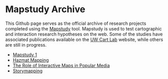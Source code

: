 # Mapstudy Archive
This Github page serves as the official archive of research projects completed using the [Mapstudy](https://github.com/uwcartlab/mapstudy) tool. Mapstudy is used to test cartographic and interaction research hypotheses on the web. Some of the studies have associated publications available on the [UW Cart Lab](https://geography.wisc.edu/cartography/research/index.html) website, while others are still in progress.
* [Mapstudy 1](https://cartlab.geography.wisc.edu/MapStudy/mapstudy1/)
* [Hazmat Mapping](https://grad.geography.wisc.edu/kv-survey/)
* [The Role of Interactive Maps in Popular Media](http://grad.geography.wisc.edu/mediamaps/)
* [Storymapping](https://uwcartlab.github.io/mapstudy_archive/storymap/index.html)

